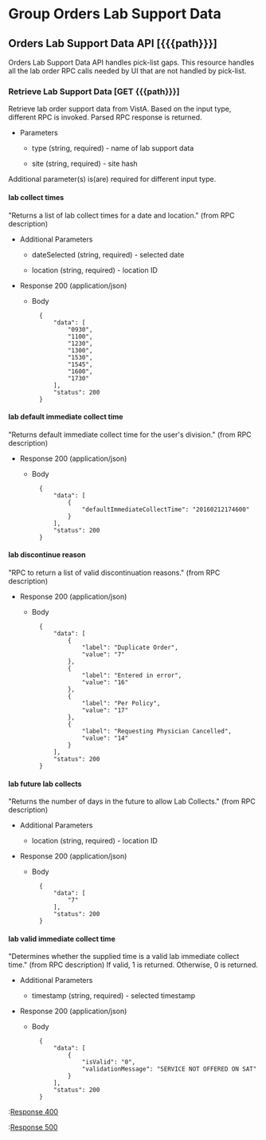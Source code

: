 # Group Orders Lab Support Data

## Orders Lab Support Data API [{{{path}}}]

Orders Lab Support Data API handles pick-list gaps.  This resource handles all the lab order RPC calls needed by UI that are not handled by pick-list.  

### Retrieve Lab Support Data [GET {{{path}}}]

Retrieve lab order support data from VistA.  Based on the input type, different RPC is invoked.  Parsed RPC response is returned.

+ Parameters

	+ type (string, required) - name of lab support data
	
	+ site (string, required) - site hash

Additional parameter(s) is(are) required for different input type.  

#### lab collect times

"Returns a list of lab collect times for a date and location." (from RPC description)

+ Additional Parameters

    + dateSelected (string, required) - selected date
    
    + location (string, required) - location ID
    
    
+ Response 200 (application/json)

    + Body

            {
                "data": [
                    "0930",
                    "1100",
                    "1230",
                    "1300",
                    "1530",
                    "1545",
                    "1600",
                    "1730"
                ],
                "status": 200
            }

#### lab default immediate collect time

"Returns default immediate collect time for the user's division." (from RPC description)

+ Response 200 (application/json)

    + Body

            {
                "data": [
                    {
                        "defaultImmediateCollectTime": "20160212174600"
                    }
                ],
                "status": 200
            }

#### lab discontinue reason

"RPC to return a list of valid discontinuation reasons." (from RPC description)
    
+ Response 200 (application/json)

    + Body

            {
                "data": [
                    {
                        "label": "Duplicate Order",
                        "value": "7"
                    },
                    {
                        "label": "Entered in error",
                        "value": "16"
                    },
                    {
                        "label": "Per Policy",
                        "value": "17"
                    },
                    {
                        "label": "Requesting Physician Cancelled",
                        "value": "14"
                    }
                ],
                "status": 200
            }

#### lab future lab collects

"Returns the number of days in the future to allow Lab Collects." (from RPC description)

+ Additional Parameters
    
    + location (string, required) - location ID
    
    
+ Response 200 (application/json)

    + Body

            {
                "data": [
                    "7"
                ],
                "status": 200
            }

#### lab valid immediate collect time

"Determines whether the supplied time is a valid lab immediate collect time." (from RPC description)  If valid, 1 is returned.  Otherwise, 0 is returned.

+ Additional Parameters

    + timestamp (string, required) - selected timestamp
    
    
+ Response 200 (application/json)

    + Body

            {
                "data": [
                    {
                        "isValid": "0",
                        "validationMessage": "SERVICE NOT OFFERED ON SAT"
                    }
                ],
                "status": 200
            }

:[Response 400]({{{common}}}/responses/400.md)

:[Response 500]({{{common}}}/responses/500.md)

